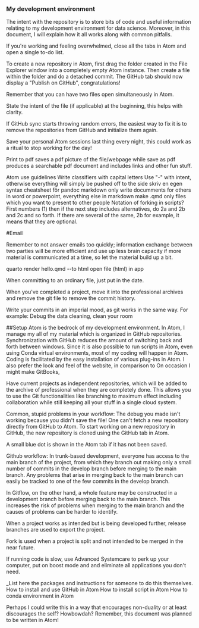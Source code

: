 ### My development environment
The intent with the repository is to store bits of code and useful information relating to my development environment for data science. Moreover, in this document, I will explain how it all works along with common pitfalls.

If you're working and feeling overwhelmed, close all the tabs in Atom and open a single to-do list.

To create a new repository in Atom, first drag the folder created in the File Explorer window into a completely empty Atom instance. Then create a file within the folder and do a detached commit. The GitHub tab should now display a "Publish on GitHub", congratulations!

Remember that you can have two files open simultaneously in Atom.

State the intent of the file (if applicable) at the beginning, this helps with clarity.

If GitHub sync starts throwing random errors, the easiest way to fix it is to remove the repositories from GitHub and initialize them again.

Save your personal Atom sessions last thing every night, this could work as a ritual to stop working for the day!

Print to pdf saves a pdf picture of the file/webpage while save as pdf produces a searchable pdf document and includes links and other fun stuff.

Atom use guidelines
Write classifiers with capital letters
Use "-" with intent, otherwise everything will simply be pushed off to the side
skriv en egen syntax cheatsheet för pandoc markdown
only write documments for others in word or powerpoint, everything else in markdown
make .qmd only files which you want to present to other people
Notation of forking in scripts? First numbers (1) then if the next step includes alternatives, do 2a and 2b and 2c and so forth. If there are several of the same, 2b for example, it means that they are optional.

#Email

Remember to not answer emails too quickly; information exchange between two parties will be more efficient and use up less brain capacity if more material is communicated at a time, so let the material build up a bit.

quarto render hello.qmd --to html
open file (html) in app

When committing to an ordinary file, just put in the date.

When you've completed a project, move it into the professional archives and remove the git file to remove the commit history.

Write your commits in an imperial mood, as git works in the same way. For example: Debug the data cleaning, clean your room

##Setup
Atom is the bedrock of my development environment. In Atom, I manage my all of my material which is organized in GitHub repositories. Synchronization with GitHub reduces the amount of switching back and forth between windows. Since it is also possible to run scripts in Atom, even using Conda virtual environments, most of my coding will happen in Atom. Coding is facilitated by the easy installation of various plug-ins in Atom. I also prefer the look and feel of the website, in comparison to
On occasion I might make GitBooks,

Have current projects as independent repositories, which will be added to the archive of professional when they are completely done. This allows you to use the Git functionalities like branching to maximum effect including collaboration while still keeping all your stuff in a single cloud system.

Common, stupid problems in your workflow:
The debug you made isn't working because you didn't save the file!
One can't fetch a new repository directly from GitHub to Atom. To start working on a new repository in GitHub, the new repository is cloned using the GitHub tab in Atom.

A small blue dot is shown in the Atom tab if it has not been saved.

Github workflow:
In trunk-based development, everyone has access to the main branch of the project, from which they branch out making only a small number of commits in the develop branch before merging to the main branch. Any problems that arise in merging back to the main branch can easily be tracked to one of the few commits in the develop branch.

In Gitflow, on the other hand, a whole feature may be constructed in a development branch before merging back to the main branch. This increases the risk of problems when merging to the main branch and the causes of problems can be harder to identify.

When a project works as intended but is being developed further, release branches are used to export the project.

Fork is used when a project is split and not intended to be merged in the near future.

If running code is slow, use Advanced Systemcare to perk up your computer, put on boost mode and and eliminate all applications you don't need.

_List here the packages and instructions for someone to do this themselves.
How to install and use GitHub in Atom
How to install script in Atom
How to conda environment in Atom

Perhaps I could write this in a way that encourages non-duality or at least discourages the self? Howbowdah?
Remember, this document was planned to be written in Atom!
